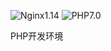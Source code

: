 ![Nginx1.14](https://img.shields.io/badge/nginx-1.14-brightgreen.svg) ![PHP7.0](https://img.shields.io/badge/php-7.0-brightgreen.svg)

PHP开发环境

